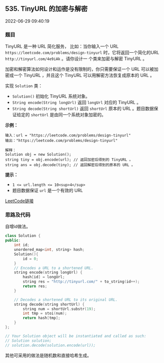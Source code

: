## 535. TinyURL 的加密与解密

2022-06-29 09:40:19

### 题目

TinyURL 是一种 URL 简化服务， 比如：当你输入一个 URL ``https://leetcode.com/problems/design-tinyurl`` 时，它将返回一个简化的URL ``http://tinyurl.com/4e9iAk`` 。请你设计一
个类来加密与解密 TinyURL 。

加密和解密算法如何设计和运作是没有限制的，你只需要保证一个 URL 可以被加密成一个 TinyURL ，并且这个 TinyURL 可以用解密方法恢复成原本的 URL 。

实现 ``Solution`` 类：


- ``Solution()`` 初始化 TinyURL 系统对象。
- ``String encode(String longUrl)`` 返回 ``longUrl`` 对应的 TinyURL 。
- ``String decode(String shortUrl)`` 返回 ``shortUrl`` 原本的 URL 。题目数据保证给定的 ``shortUrl`` 是由同一个系统对象加密的。




**示例：**

```
输入：url = "https://leetcode.com/problems/design-tinyurl"
输出："https://leetcode.com/problems/design-tinyurl"

解释：
Solution obj = new Solution();
string tiny = obj.encode(url); // 返回加密后得到的 TinyURL 。
string ans = obj.decode(tiny); // 返回解密后得到的原本的 URL 。
```



**提示：**


- ``1 <= url.length <= 10<sup>4</sup>``
- 题目数据保证 ``url`` 是一个有效的 URL




[LeetCode链接](https://leetcode-cn.com/problems/encode-and-decode-tinyurl/)


### 思路及代码

自增id做法。

```cpp
class Solution {
public:
    int id;
    unordered_map<int, string> hash;
    Solution(){
        id = 0;
    }
    // Encodes a URL to a shortened URL.
    string encode(string longUrl) {
        hash[id] = longUrl;
        string res = "http://tinyurl.com/" + to_string(id++);
        return res;
    }

    // Decodes a shortened URL to its original URL.
    string decode(string shortUrl) {
        string num = shortUrl.substr(19);
        int tmp = stoi(num);
        return hash[tmp];
    }
};

// Your Solution object will be instantiated and called as such:
// Solution solution;
// solution.decode(solution.encode(url));
```


其他可采用的做法是随机数和直接哈希生成。